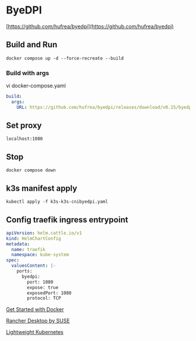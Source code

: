 # ByeDPI 
[https://github.com/hufrea/byedpi](https://github.com/hufrea/byedpi)
## Build and Run
```shell
docker compose up -d --force-recreate --build
```
### Build with args 
vi docker-compose.yaml
```yaml
build:
  args:
    URL: https://github.com/hufrea/byedpi/releases/download/v0.15/byedpi-15-x86_64.tar.gz
```
## Set proxy
```
localhost:1080
```
## Stop 
```shell
docker compose down
```

## k3s manifest apply
```shell
kubectl apply -f k3s-k3s-cnibyedpi.yaml
```
## Config traefik ingress entrypoint
```yaml
apiVersion: helm.cattle.io/v1
kind: HelmChartConfig
metadata:
  name: traefik
  namespace: kube-system
spec:
  valuesContent: |-
    ports:
      byedpi:
        port: 1080
        expose: true
        exposedPort: 1080
        protocol: TCP    
```


[Get Started with Docker](https://www.docker.com/get-started/)

[Rancher Desktop by SUSE](https://rancherdesktop.io/)

[Lightweight Kubernetes](https://k3s.io/)
